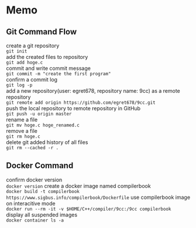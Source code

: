 # Memo

## Git Command Flow

create a git repository  
`git init`  
add the created files to repository  
`git add hoge.c`  
commit and write commit message  
`git commit -m "create the first program"`  
confirm a commit log  
`git log -p`  
add a new repository(user: egret678, repository name: 9cc) as a remote repository  
`git remote add origin https://github.com/egret678/9cc.git`  
push the local repository to remote repository in GitHub  
`git push -u origin master`  
rename a file  
`git mv hoge.c hoge_renamed.c`  
remove a file  
`git rm hoge.c`  
delete git added history of all files  
`git rm --cached -r .`  

## Docker Command

confirm docker version  
`docker version`
create a docker image named compilerbook  
`docker build -t compilerbook https://www.sigbus.info/compilerbook/Dockerfile`
use compilerbook image on interacitive mode  
`docker run --rm -it -v $HOME/C++/compiler/9cc:/9cc compilerbook`  
display all suspended images  
`docker container ls -a`  
